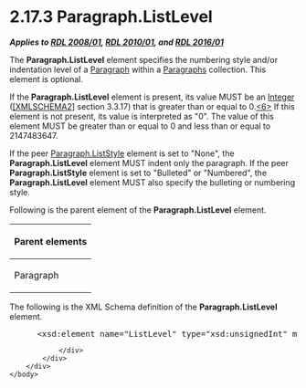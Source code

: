 <html dir="LTR" xmlns:mshelp="http://msdn.microsoft.com/mshelp" xmlns:ddue="http://ddue.schemas.microsoft.com/authoring/2003/5" xmlns:xlink="http://www.w3.org/1999/xlink" xmlns:tool="http://www.microsoft.com/tooltip">
    <head>
        <meta http-equiv="Content-Type" content="text/html; CHARSET=utf-8"></meta>
        <meta name="save" content="history"></meta>
        <title>2.17.3 Paragraph.ListLevel</title>
        <xml>
            <mshelp:toctitle title="2.17.3 Paragraph.ListLevel"></mshelp:toctitle>
            <mshelp:rltitle title="[MS-RDL]: Paragraph.ListLevel"></mshelp:rltitle>
            <mshelp:keyword index="A" term="c97341b3-3ceb-4014-9b12-68d42fd101d6"></mshelp:keyword>
            <mshelp:attr name="DCSext.ContentType" value="open specification"></mshelp:attr>
            <mshelp:attr name="AssetID" value="c97341b3-3ceb-4014-9b12-68d42fd101d6"></mshelp:attr>
            <mshelp:attr name="TopicType" value="kbRef"></mshelp:attr>
            <mshelp:attr name="DCSext.Title" value="[MS-RDL]: Paragraph.ListLevel" />
        </xml>
    </head>
    <body>
        <div id="header">
            <h1 class="heading">2.17.3 Paragraph.ListLevel</h1>
        </div>
        <div id="mainSection">
            <div id="mainBody">
                <div id="allHistory" class="saveHistory"></div>
                <div id="sectionSection0" class="section" name="collapseableSection">
                    

<p><b><i>Applies to </i></b><a href="1e855f94-4617-47e4-b89e-0856c6cb420f.html"><b><i>RDL 2008/01</i></b></a><b><i>,
</i></b><a href="3428e690-a348-4ec7-8a6a-8efb42d2cdee.html"><b><i>RDL 2010/01</i></b></a><b><i>,
and </i></b><a href="52ce3983-2bfc-4e72-9359-42aaf5fe4509.html"><b><i>RDL 2016/01</i></b></a></p>

<p>The <b>Paragraph.ListLevel</b> element specifies the
numbering style and/or indentation level of a <a href="c813d832-e92f-40e9-aadf-77ec1845efbb.html">Paragraph</a> within a <a href="ae693479-2639-48fe-b974-ac95d49ac7bd.html">Paragraphs</a> collection.
This element is optional.</p>

<p>If the <b>Paragraph.ListLevel</b> element is present, its
value MUST be an <a href="176fbb59-c3e2-430c-b1bb-37fd15df813e.html">Integer</a>
(<a href="https://go.microsoft.com/fwlink/?LinkId=90610">[XMLSCHEMA2]</a>
section 3.3.17) that is greater than or equal to 0.<a id="Appendix_A_Target_6"></a><a href="1fe5fd87-2de5-4b2c-b762-5a4fd1373621.html#Appendix_A_6" aria-label="Product behavior note 6">&lt;6&gt;</a> If this
element is not present, its value is interpreted as &quot;0&quot;. The value of
this element MUST be greater than or equal to 0 and less than or equal to
2147483647.</p>

<p>If the peer <a href="c375a404-40eb-4d9f-90f2-ac3a7110f857.html">Paragraph.ListStyle</a>
element is set to &quot;None&quot;, the <b>Paragraph.ListLevel</b> element MUST
indent only the paragraph. If the peer <b>Paragraph.ListStyle</b> element is
set to &quot;Bulleted&quot; or &quot;Numbered&quot;, the <b>Paragraph.ListLevel</b>
element MUST also specify the bulleting or numbering style.</p>

<p>Following is the parent element of the <b>Paragraph.ListLevel</b>
element.</p>

<table>
 <thead>
  <tr>
   <th>
   <p>Parent elements</p>
   </th>
  </tr>
 </thead>
 <tr>
  <td>
  <p>Paragraph</p>
  </td>
 </tr>
</table>

<p>The following is the XML Schema definition of the <b>Paragraph.ListLevel</b>
element.</p>

<dl>
<dd>
<div><pre> &lt;xsd:element name=&quot;ListLevel&quot; type=&quot;xsd:unsignedInt&quot; minOccurs=&quot;0&quot; /&gt;
</pre></div>
</dd></dl>


                </div>
            </div>
        </div>
    </body>
</html>